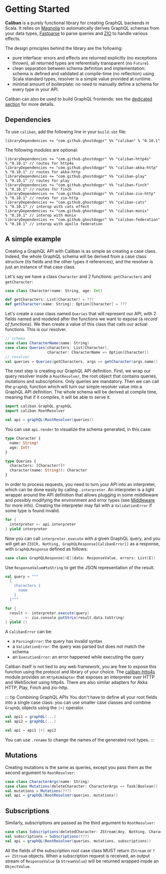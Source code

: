 # Getting Started

**Caliban** is a purely functional library for creating GraphQL backends in Scala.
It relies on [Magnolia](https://github.com/propensive/magnolia) to automatically derives GraphQL schemas from your data types, [Fastparse](https://github.com/lihaoyi/fastparse) to parse queries and [ZIO](https://github.com/zio/zio) to handle various effects.

The design principles behind the library are the following:

- pure interface: errors and effects are returned explicitly (no exceptions thrown), all returned types are referentially transparent (no `Future`).
- clean separation between schema definition and implementation: schema is defined and validated at compile-time (no reflection) using Scala standard types, resolver is a simple value provided at runtime.
- minimal amount of boilerplate: no need to manually define a schema for every type in your API.

Caliban can also be used to build GraphQL frontends: see the [dedicated section](client.md) for more details.

## Dependencies

To use `caliban`, add the following line in your `build.sbt` file:

```
libraryDependencies += "com.github.ghostdogpr" %% "caliban" % "0.10.1"
```

The following modules are optional:

```
libraryDependencies += "com.github.ghostdogpr" %% "caliban-http4s"     % "0.10.1" // routes for http4s
libraryDependencies += "com.github.ghostdogpr" %% "caliban-akka-http"  % "0.10.1" // routes for akka-http
libraryDependencies += "com.github.ghostdogpr" %% "caliban-play"       % "0.10.1" // routes for play
libraryDependencies += "com.github.ghostdogpr" %% "caliban-finch"      % "0.10.1" // routes for finch
libraryDependencies += "com.github.ghostdogpr" %% "caliban-zio-http"   % "0.10.1" // routes for zio-http
libraryDependencies += "com.github.ghostdogpr" %% "caliban-cats"       % "0.10.1" // interop with cats effect
libraryDependencies += "com.github.ghostdogpr" %% "caliban-monix"      % "0.10.1" // interop with monix
libraryDependencies += "com.github.ghostdogpr" %% "caliban-federation" % "0.10.1" // interop with apollo federation
```

## A simple example

Creating a GraphQL API with Caliban is as simple as creating a case class. Indeed, the whole GraphQL schema will be derived from a case class structure (its fields and the other types it references), and the resolver is just an instance of that case class.

Let's say we have a class `Character` and 2 functions: `getCharacters` and `getCharacter`:

```scala
case class Character(name: String, age: Int)

def getCharacters: List[Character] = ???
def getCharacter(name: String): Option[Character] = ???
```

Let's create a case class named `Queries` that will represent our API, with 2 fields named and modeled after the functions we want to expose (a _record of functions_). We then create a value of this class that calls our actual functions. This is our resolver.

```scala
// schema
case class CharacterName(name: String)
case class Queries(characters: List[Character],
                   character: CharacterName => Option[Character])
// resolver
val queries = Queries(getCharacters, args => getCharacter(args.name))
```

The next step is creating our GraphQL API definition. First, we wrap our query resolver inside a `RootResolver`, the root object that contains queries, mutations and subscriptions. Only queries are mandatory.
Then we can call the `graphQL` function which will turn our simple resolver value into a GraphQL API definition.
The whole schema will be derived at compile time, meaning that if it compiles, it will be able to serve it.

```scala
import caliban.GraphQL.graphQL
import caliban.RootResolver

val api = graphQL(RootResolver(queries))
```

You can use `api.render` to visualize the schema generated, in this case:

```graphql
type Character {
  name: String!
  age: Int!
}

type Queries {
  characters: [Character!]!
  character(name: String!): Character
}
```

In order to process requests, you need to turn your API into an interpreter, which can be done easily by calling `.interpreter`.
An interpreter is a light wrapper around the API definition that allows plugging in some middleware and possibly modifying the environment and error types (see [Middleware](middleware.md) for more info).
Creating the interpreter may fail with a `ValidationError` if some type is found invalid.

```scala
for {
  interpreter <- api.interpreter
} yield interpreter
```

Now you can call `interpreter.execute` with a given GraphQL query, and you will get an `ZIO[R, Nothing, GraphQLResponse[CalibanError]]` as a response, with `GraphQLResponse` defined as follows:

```scala
case class GraphQLResponse[+E](data: ResponseValue, errors: List[E])
```

Use `ResponseValue#toString` to get the JSON representation of the result.

```scala
val query = """
  {
    characters {
      name
    }
  }"""

for {
  result <- interpreter.execute(query)
  _      <- zio.console.putStrLn(result.data.toString)
} yield ()
```

A `CalibanError` can be:

- a `ParsingError`: the query has invalid syntax
- a `ValidationError`: the query was parsed but does not match the schema
- an `ExecutionError`: an error happened while executing the query

Caliban itself is not tied to any web framework, you are free to expose this function using the protocol and library of your choice. The [caliban-http4s](https://github.com/ghostdogpr/caliban/tree/master/adapters/http4s) module provides an `Http4sAdapter` that exposes an interpreter over HTTP and WebSocket using http4s. There are also similar adapters for Akka HTTP, Play, Finch and zio-http.

::: tip Combining GraphQL APIs
You don't have to define all your root fields into a single case class: you can use smaller case classes and combine `GraphQL` objects using the `|+|` operator.

```scala
val api1 = graphQL(...)
val api2 = graphQL(...)

val api = api1 |+| api2
```

You can use `.rename` to change the names of the generated root types.
:::

## Mutations

Creating mutations is the same as queries, except you pass them as the second argument to `RootResolver`:

```scala
case class CharacterArgs(name: String)
case class Mutations(deleteCharacter: CharacterArgs => Task[Boolean])
val mutations = Mutations(???)
val api = graphQL(RootResolver(queries, mutations))
```

## Subscriptions

Similarly, subscriptions are passed as the third argument to `RootResolver`:

```scala
case class Subscriptions(deletedCharacter: ZStream[Any, Nothing, Character])
val subscriptions = Subscriptions(???)
val api = graphQL(RootResolver(queries, mutations, subscriptions))
```

All the fields of the subscription root case class MUST return `ZStream` or `? => ZStream` objects. When a subscription request is received, an output stream of `ResponseValue` (a `StreamValue`) will be returned wrapped inside an `ObjectValue`.

